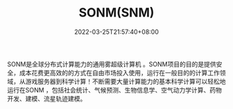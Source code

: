 ﻿---
weight: 
title: "SONM(SNM)"
description: "SONM是全球分布式计算能力的通用雾超级计算机"
date: 2022-03-25T21:57:40+08:00
lastmod: 2022-03-25T16:45:40+08:00
draft: false
authors: ["Metabd"]
featuredImage: "sonmsnm.webp"
link: ""
tags: ["数字代币","SONM(SNM)"]
categories: ["navigation"]
navigation: ["数字代币"]
lightgallery: true
toc: true
pinned: false
recommend: false
recommend1: false
---
SONM是全球分布式计算能力的通用雾超级计算机 。SONM项目的目的是提供安全，成本花费更高效的的方式在自由市场投入使用，运行在一般目的的计算工作领域，从游戏服务器到科学计算！不断需要大量计算能力的基本科学计算可以轻松地运行在SONM ，包括社会统计、气候预测、生物信息学、空气动力学计算、药物开发、建模、流星轨迹建模。
